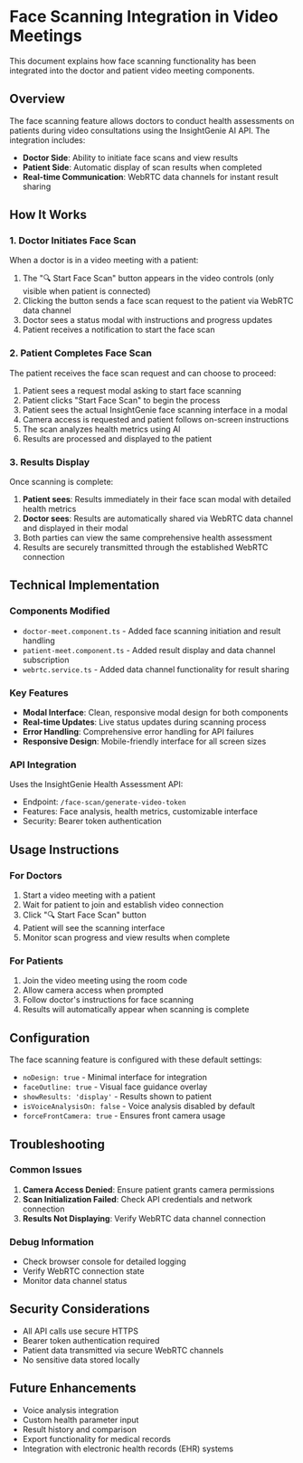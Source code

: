 # Face Scanning Integration in Video Meetings

This document explains how face scanning functionality has been integrated into the doctor and patient video meeting components.

## Overview

The face scanning feature allows doctors to conduct health assessments on patients during video consultations using the InsightGenie AI API. The integration includes:

- **Doctor Side**: Ability to initiate face scans and view results
- **Patient Side**: Automatic display of scan results when completed
- **Real-time Communication**: WebRTC data channels for instant result sharing

## How It Works

### 1. Doctor Initiates Face Scan

When a doctor is in a video meeting with a patient:

1. The "🔍 Start Face Scan" button appears in the video controls (only visible when patient is connected)
2. Clicking the button sends a face scan request to the patient via WebRTC data channel
3. Doctor sees a status modal with instructions and progress updates
4. Patient receives a notification to start the face scan

### 2. Patient Completes Face Scan

The patient receives the face scan request and can choose to proceed:

1. Patient sees a request modal asking to start face scanning
2. Patient clicks "Start Face Scan" to begin the process
3. Patient sees the actual InsightGenie face scanning interface in a modal
4. Camera access is requested and patient follows on-screen instructions
5. The scan analyzes health metrics using AI
6. Results are processed and displayed to the patient

### 3. Results Display

Once scanning is complete:

1. **Patient sees**: Results immediately in their face scan modal with detailed health metrics
2. **Doctor sees**: Results are automatically shared via WebRTC data channel and displayed in their modal
3. Both parties can view the same comprehensive health assessment
4. Results are securely transmitted through the established WebRTC connection

## Technical Implementation

### Components Modified

- `doctor-meet.component.ts` - Added face scanning initiation and result handling
- `patient-meet.component.ts` - Added result display and data channel subscription
- `webrtc.service.ts` - Added data channel functionality for result sharing

### Key Features

- **Modal Interface**: Clean, responsive modal design for both components
- **Real-time Updates**: Live status updates during scanning process
- **Error Handling**: Comprehensive error handling for API failures
- **Responsive Design**: Mobile-friendly interface for all screen sizes

### API Integration

Uses the InsightGenie Health Assessment API:
- Endpoint: `/face-scan/generate-video-token`
- Features: Face analysis, health metrics, customizable interface
- Security: Bearer token authentication

## Usage Instructions

### For Doctors

1. Start a video meeting with a patient
2. Wait for patient to join and establish video connection
3. Click "🔍 Start Face Scan" button
4. Patient will see the scanning interface
5. Monitor scan progress and view results when complete

### For Patients

1. Join the video meeting using the room code
2. Allow camera access when prompted
3. Follow doctor's instructions for face scanning
4. Results will automatically appear when scanning is complete

## Configuration

The face scanning feature is configured with these default settings:

- `noDesign: true` - Minimal interface for integration
- `faceOutline: true` - Visual face guidance overlay
- `showResults: 'display'` - Results shown to patient
- `isVoiceAnalysisOn: false` - Voice analysis disabled by default
- `forceFrontCamera: true` - Ensures front camera usage

## Troubleshooting

### Common Issues

1. **Camera Access Denied**: Ensure patient grants camera permissions
2. **Scan Initialization Failed**: Check API credentials and network connection
3. **Results Not Displaying**: Verify WebRTC data channel connection

### Debug Information

- Check browser console for detailed logging
- Verify WebRTC connection state
- Monitor data channel status

## Security Considerations

- All API calls use secure HTTPS
- Bearer token authentication required
- Patient data transmitted via secure WebRTC channels
- No sensitive data stored locally

## Future Enhancements

- Voice analysis integration
- Custom health parameter input
- Result history and comparison
- Export functionality for medical records
- Integration with electronic health records (EHR) systems

